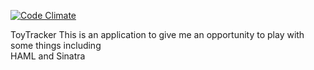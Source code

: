 [![Code Climate](https://codeclimate.com/github/ryknow/toy_tracker.png)](https://codeclimate.com/github/ryknow/toy_tracker)

ToyTracker
This is an application to give me an opportunity to play with some things including  
HAML and Sinatra
